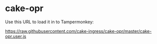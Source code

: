 # cake-opr

Use this URL to load it in to Tampermonkey:

https://raw.githubusercontent.com/cake-ingress/cake-opr/master/cake-opr.user.js
